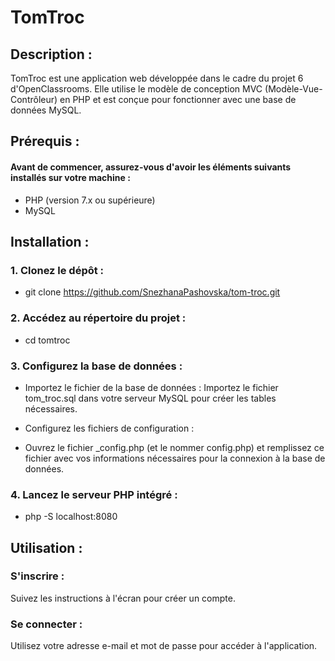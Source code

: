 # TomTroc

## Description :
TomTroc est une application web développée dans le cadre du projet 6 d'OpenClassrooms. Elle utilise le modèle de conception MVC (Modèle-Vue-Contrôleur) en PHP et est conçue pour fonctionner avec une base de données MySQL.


## Prérequis :
#### Avant de commencer, assurez-vous d'avoir les éléments suivants installés sur votre machine :

- PHP (version 7.x ou supérieure)
- MySQL


## Installation :

### 1. Clonez le dépôt :

- git clone https://github.com/SnezhanaPashovska/tom-troc.git

### 2. Accédez au répertoire du projet :

- cd tomtroc

### 3. Configurez la base de données :

- Importez le fichier de la base de données : Importez le fichier tom_troc.sql dans votre serveur MySQL pour créer les tables nécessaires.

- Configurez les fichiers de configuration :

- Ouvrez le fichier _config.php (et le nommer config.php) et remplissez ce fichier avec vos informations nécessaires pour la connexion à la base de données. 

### 4. Lancez le serveur PHP intégré :

- php -S localhost:8080 

## Utilisation :

### S'inscrire : 
Suivez les instructions à l'écran pour créer un compte.
### Se connecter : 
Utilisez votre adresse e-mail et mot de passe pour accéder à l'application.
